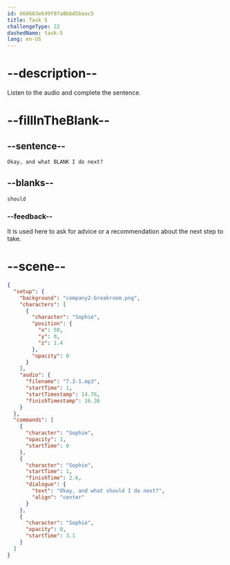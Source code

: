 ```yaml
---
id: 660683e649f8fa8bbd5baac5
title: Task 5
challengeType: 22
dashedName: task-5
lang: en-US
---
```


<!-- (Audio) Sophie: Okay, and what should I do next? -->

# --description--

Listen to the audio and complete the sentence.

# --fillInTheBlank--

## --sentence--

`Okay, and what BLANK I do next?`

## --blanks--

`should`

### --feedback--

It is used here to ask for advice or a recommendation about the next step to take.

# --scene--

```json
{
  "setup": {
    "background": "company2-breakroom.png",
    "characters": [
      {
        "character": "Sophie",
        "position": {
          "x": 50,
          "y": 0,
          "z": 1.4
        },
        "opacity": 0
      }
    ],
    "audio": {
      "filename": "7.3-1.mp3",
      "startTime": 1,
      "startTimestamp": 14.76,
      "finishTimestamp": 16.36
    }
  },
  "commands": [
    {
      "character": "Sophie",
      "opacity": 1,
      "startTime": 0
    },
    {
      "character": "Sophie",
      "startTime": 1,
      "finishTime": 2.6,
      "dialogue": {
        "text": "Okay, and what should I do next?",
        "align": "center"
      }
    },
    {
      "character": "Sophie",
      "opacity": 0,
      "startTime": 3.1
    }
  ]
}
```
